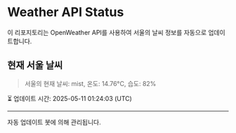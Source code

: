 
# Weather API Status

이 리포지토리는 OpenWeather API를 사용하여 서울의 날씨 정보를 자동으로 업데이트합니다.

## 현재 서울 날씨
> 서울의 현재 날씨: mist, 온도: 14.76°C, 습도: 82%

⏳ 업데이트 시간: 2025-05-11 01:24:03 (UTC)

---
자동 업데이트 봇에 의해 관리됩니다.
